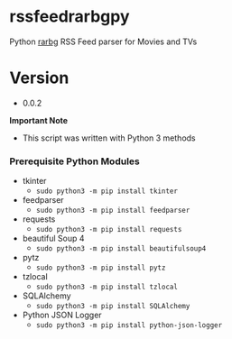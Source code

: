 # rssfeedrarbgpy
Python [rarbg](https://rarbg.to/torrents.php) RSS Feed parser for Movies and TVs

# Version
* 0.0.2

**Important Note**
* This script was written with Python 3 methods

### Prerequisite Python Modules
* tkinter
  * `sudo python3 -m pip install tkinter`
* feedparser
  * `sudo python3 -m pip install feedparser`
* requests
  * `sudo python3 -m pip install requests`
* beautiful Soup 4
  * `sudo python3 -m pip install beautifulsoup4`
* pytz
  * `sudo python3 -m pip install pytz`
* tzlocal
  * `sudo python3 -m pip install tzlocal`
* SQLAlchemy
  * `sudo python3 -m pip install SQLAlchemy`
* Python JSON Logger
  * `sudo python3 -m pip install python-json-logger`
